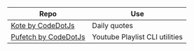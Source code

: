 | Repo                                                         | Use                            |
| ------------------------------------------------------------ | ------------------------------ |
| [Kote by CodeDotJs](https://github.com/CodeDotJS/kote)       | Daily quotes                   |
| [Pufetch by CodeDotJs](https://github.com/CodeDotJS/pufetch) | Youtube Playlist CLI utilities |
